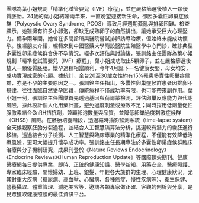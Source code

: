 團隊為葉小姐規劃「精準化試管嬰兒（IVF）療程」，並在嚴格篩選後植入一顆優質胚胎。24歲的葉小姐結婚兩年來，一直盼望迎接新生命，卻因多囊性卵巢症候群（Polycystic Ovary Syndrome, PCOS）導致月經週期紊亂與排卵困難。檢查顯示，她雖擁有許多小卵泡，卻缺乏成熟卵子的自然排出，讓她承受巨大心理壓力。備孕兩年間，她曾在多間診所與醫院嘗試排卵誘導治療，但始終未能成功懷孕。後經朋友介紹，輾轉來到中國醫藥大學附設醫院生殖醫學中心門診，確診典型多囊性卵巢症候群合併不孕情況。經多次評估與討論後，張訓銘主任團隊為葉小姐規劃「精準化試管嬰兒（IVF）療程」，葉小姐成功取出5顆卵子，並在嚴格篩選後植入一顆優質胚胎。懷孕過程相當順利，今年4月誕下一名健康女嬰，母女均安，成功實現成家的心願。據統計，全台20至30歲女性約有15%罹患多囊性卵巢症候群，亦是不孕的主要原因之一。張訓銘主任指出，多囊性卵巢症候群患者因排卵不規律，往往面臨自然受孕困難，傳統療程不僅成功率有限，也可能帶來副作用。葉小姐一例，張訓銘主任團隊首先透過基因與荷爾蒙檢測，評估卵巢反應能力與代謝風險，據此設計個人化用藥計畫，避免過度刺激或療效不足；同時採用低劑量促性腺激素結合GnRH拮抗劑，兼顧卵泡數量與品質，並降低卵巢過度刺激症候群（OHSS）風險。在胚胎培養階段，透過縮時攝影監測系統（time-lapse system）全天候觀察胚胎分裂過程，並結合人工智慧演算法分析，挑選較有潛力的囊胚進行移植。透過結合分子檢測、人工智慧與臨床專業的精準化療程，不僅能有效降低治療風險，更可大幅提升懷孕成功率。張訓銘主任長期專注於多囊性卵巢症候群臨床治療與分子機制研究，成果刊登於《Nature Reviews Endocrinology》《Endocrine Reviews》《Human Reproduction Update》等國際頂尖期刊。健康醫療網每日提供專業、即時、正確的健康知識、醫學新知、用藥安全、醫療照護、專家臨床經驗，關懷婦幼、上班、銀髮、年輕各大族群的生理、心理健康狀況，尤其對重大疾病（糖尿病、高血壓、心臟病、各種癌症、慢性疾病等）、養生保健、營養攝取、體重管理、減肥美容等，邀訪各類專家做正確、客觀的剖析與分享，是民眾獲取健康照護的最佳資訊平台。